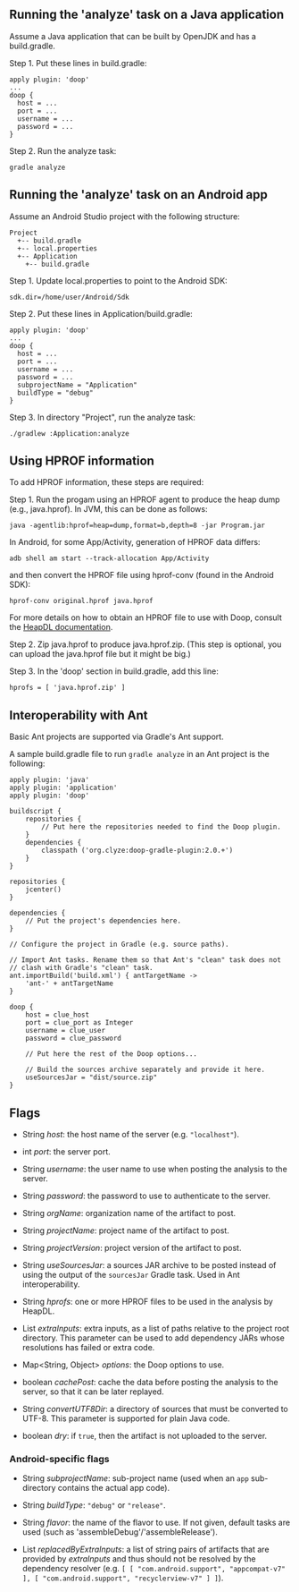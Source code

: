## Running the 'analyze' task on a Java application ##

Assume a Java application that can be built by OpenJDK and has a
build.gradle.

Step 1. Put these lines in build.gradle:

```
apply plugin: 'doop'
...
doop {
  host = ...
  port = ...
  username = ...
  password = ...
}
```

Step 2. Run the analyze task:

```
gradle analyze
```

## Running the 'analyze' task on an Android app ##

Assume an Android Studio project with the following structure:

```
Project
  +-- build.gradle
  +-- local.properties
  +-- Application
    +-- build.gradle
```

Step 1. Update local.properties to point to the Android SDK:

```
sdk.dir=/home/user/Android/Sdk
```

Step 2. Put these lines in Application/build.gradle:

```
apply plugin: 'doop'
...
doop {
  host = ...
  port = ...
  username = ...
  password = ...
  subprojectName = "Application"
  buildType = "debug"
}
```

Step 3. In directory "Project", run the analyze task:

```
./gradlew :Application:analyze
```

## Using HPROF information ##

To add HPROF information, these steps are required:

Step 1. Run the progam using an HPROF agent to produce the heap dump
(e.g., java.hprof). In JVM, this can be done as follows:

```
java -agentlib:hprof=heap=dump,format=b,depth=8 -jar Program.jar
```

In Android, for some App/Activity, generation of HPROF data differs:

```
adb shell am start --track-allocation App/Activity
```

and then convert the HPROF file using hprof-conv (found in the Android
SDK):

```
hprof-conv original.hprof java.hprof
```

For more details on how to obtain an HPROF file to use with Doop,
consult the [HeapDL documentation](https://github.com/plast-lab/HeapDL).

Step 2. Zip java.hprof to produce java.hprof.zip. (This step is
optional, you can upload the java.hprof file but it might be big.)

Step 3. In the 'doop' section in build.gradle, add this line:

```
hprofs = [ 'java.hprof.zip' ]
```

## Interoperability with Ant ##

Basic Ant projects are supported via Gradle's Ant support.

A sample build.gradle file to run `gradle analyze` in an Ant project
is the following:

```
apply plugin: 'java'
apply plugin: 'application'
apply plugin: 'doop'

buildscript {
    repositories {
        // Put here the repositories needed to find the Doop plugin.
    }
    dependencies {
        classpath ('org.clyze:doop-gradle-plugin:2.0.+')
    }
}

repositories {
    jcenter()
}

dependencies {
    // Put the project's dependencies here.
}

// Configure the project in Gradle (e.g. source paths).

// Import Ant tasks. Rename them so that Ant's "clean" task does not
// clash with Gradle's "clean" task.
ant.importBuild('build.xml') { antTargetName ->
    'ant-' + antTargetName
}

doop {
    host = clue_host
    port = clue_port as Integer
    username = clue_user
    password = clue_password

    // Put here the rest of the Doop options...

    // Build the sources archive separately and provide it here.
    useSourcesJar = "dist/source.zip"
}
```

## Flags ##

* String _host_: the host name of the server (e.g. `"localhost"`).

* int _port_: the server port.

* String _username_: the user name to use when posting the analysis to the server.

* String _password_: the password to use to authenticate to the server.

* String _orgName_: organization name of the artifact to post.

* String _projectName_: project name of the artifact to post.

* String _projectVersion_: project version of the artifact to post.

* String _useSourcesJar_: a sources JAR archive to be posted instead
  of using the output of the `sourcesJar` Gradle task. Used in Ant
  interoperability.

* String _hprofs_: one or more HPROF files to be used in the analysis
  by HeapDL.

* List<String> _extraInputs_: extra inputs, as a list of paths
   relative to the project root directory. This parameter can be used
   to add dependency JARs whose resolutions has failed or extra code.

* Map<String, Object> _options_: the Doop options to use.

* boolean _cachePost_: cache the data before posting the analysis to
  the server, so that it can be later replayed.

* String _convertUTF8Dir_: a directory of sources that must be
  converted to UTF-8. This parameter is supported for plain Java code.

* boolean _dry_: if `true`, then the artifact is not uploaded to the
  server.

### Android-specific flags ###

* String _subprojectName_: sub-project name (used when an `app`
  sub-directory contains the actual app code).

* String _buildType_: `"debug"` or `"release"`.

* String _flavor_: the name of the flavor to use. If not given,
  default tasks are used (such as 'assembleDebug'/'assembleRelease').

* List _replacedByExtraInputs_: a list of string pairs of artifacts
  that are provided by _extraInputs_ and thus should not be resolved
  by the dependency resolver (e.g. `[ [ "com.android.support",
  "appcompat-v7" ], [ "com.android.support", "recyclerview-v7" ] ]`).